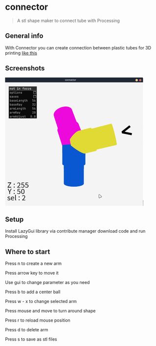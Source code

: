 # connector
> A stl shape maker to connect tube with Processing

## General info
With Connector you can create connection between plastic tubes for 3D printing [like this](https://matheplica.github.io/3D.html)

## Screenshots
![Example screenshot](./img/connector.jpg)

## Setup
Install LazyGui library via contribute manager
download code and run Processing

## Where to start

Press n to create a new arm

Press arrow key to move it

Use gui to change parameter as you need

Press b to add a center ball

Press w - x to change selected arm

Press mouse and move to turn around shape

Press r to reload mouse position

Press d to delete arm

Press s to save as stl files
